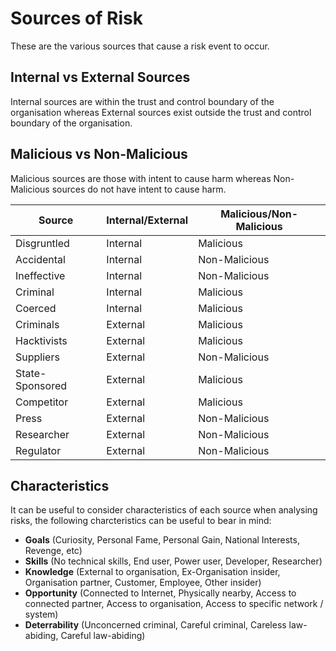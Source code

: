 
# Sources of Risk

These are the various sources that cause a risk event to occur.

## Internal  vs External Sources

Internal sources are within the trust and control boundary of the organisation whereas External sources  exist outside the trust and control boundary of the organisation.

## Malicious vs Non-Malicious

Malicious sources are those with intent to cause harm whereas Non-Malicious sources do not have intent to cause harm.

|Source|Internal/External|Malicious/Non-Malicious|
|------|-----------------|-----------------------|
|Disgruntled|Internal|Malicious|
|Accidental|Internal|Non-Malicious|
|Ineffective|Internal|Non-Malicious|
|Criminal|Internal|Malicious|
|Coerced|Internal|Malicious|
|Criminals|External|Malicious|
|Hacktivists|External|Malicious|
|Suppliers|External|Non-Malicious|
|State-Sponsored|External|Malicious|
|Competitor|External|Malicious|
|Press|External|Non-Malicious|
|Researcher|External|Non-Malicious|
|Regulator|External|Non-Malicious|


## Characteristics

It can be useful to consider characteristics of each source when analysing risks, the following charcteristics can be useful to bear in mind:

* **Goals** (Curiosity, Personal Fame, Personal Gain, National Interests, Revenge, etc)
* **Skills** (No technical skills, End user, Power user, Developer, Researcher)
* **Knowledge** (External to organisation, Ex-Organisation insider, Organisation partner, Customer, Employee, Other insider)
* **Opportunity** (Connected to Internet, Physically nearby, Access to connected partner, Access to organisation, Access to specific network / system)
* **Deterrability** (Unconcerned criminal, Careful criminal, Careless law-abiding, Careful law-abiding)

